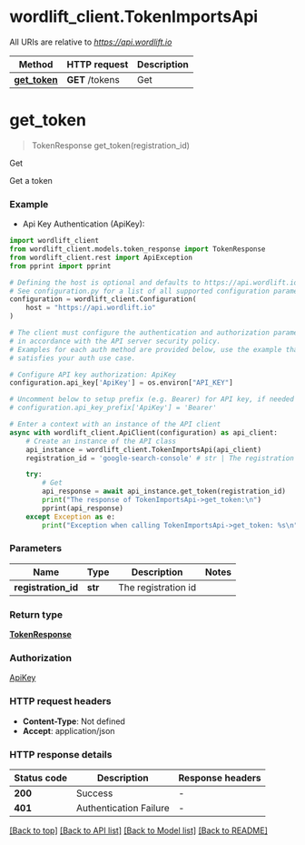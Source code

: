 # wordlift_client.TokenImportsApi

All URIs are relative to *https://api.wordlift.io*

Method | HTTP request | Description
------------- | ------------- | -------------
[**get_token**](TokenImportsApi.md#get_token) | **GET** /tokens | Get


# **get_token**
> TokenResponse get_token(registration_id)

Get

Get a token

### Example

* Api Key Authentication (ApiKey):

```python
import wordlift_client
from wordlift_client.models.token_response import TokenResponse
from wordlift_client.rest import ApiException
from pprint import pprint

# Defining the host is optional and defaults to https://api.wordlift.io
# See configuration.py for a list of all supported configuration parameters.
configuration = wordlift_client.Configuration(
    host = "https://api.wordlift.io"
)

# The client must configure the authentication and authorization parameters
# in accordance with the API server security policy.
# Examples for each auth method are provided below, use the example that
# satisfies your auth use case.

# Configure API key authorization: ApiKey
configuration.api_key['ApiKey'] = os.environ["API_KEY"]

# Uncomment below to setup prefix (e.g. Bearer) for API key, if needed
# configuration.api_key_prefix['ApiKey'] = 'Bearer'

# Enter a context with an instance of the API client
async with wordlift_client.ApiClient(configuration) as api_client:
    # Create an instance of the API class
    api_instance = wordlift_client.TokenImportsApi(api_client)
    registration_id = 'google-search-console' # str | The registration id

    try:
        # Get
        api_response = await api_instance.get_token(registration_id)
        print("The response of TokenImportsApi->get_token:\n")
        pprint(api_response)
    except Exception as e:
        print("Exception when calling TokenImportsApi->get_token: %s\n" % e)
```



### Parameters


Name | Type | Description  | Notes
------------- | ------------- | ------------- | -------------
 **registration_id** | **str**| The registration id | 

### Return type

[**TokenResponse**](TokenResponse.md)

### Authorization

[ApiKey](../README.md#ApiKey)

### HTTP request headers

 - **Content-Type**: Not defined
 - **Accept**: application/json

### HTTP response details

| Status code | Description | Response headers |
|-------------|-------------|------------------|
**200** | Success |  -  |
**401** | Authentication Failure |  -  |

[[Back to top]](#) [[Back to API list]](../README.md#documentation-for-api-endpoints) [[Back to Model list]](../README.md#documentation-for-models) [[Back to README]](../README.md)

